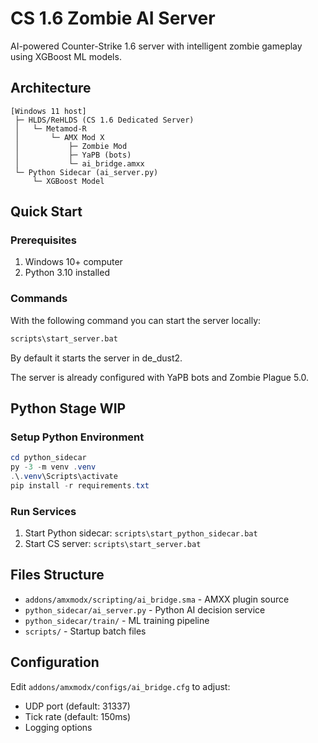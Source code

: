 # CS 1.6 Zombie AI Server

AI-powered Counter-Strike 1.6 server with intelligent zombie gameplay using XGBoost ML models.

## Architecture

```
[Windows 11 host]
 ├─ HLDS/ReHLDS (CS 1.6 Dedicated Server)
 │   └─ Metamod-R
 │       └─ AMX Mod X
 │           ├─ Zombie Mod
 │           ├─ YaPB (bots)
 │           └─ ai_bridge.amxx
 └─ Python Sidecar (ai_server.py)
     └─ XGBoost Model
```

## Quick Start

### Prerequisites
1. Windows 10+ computer
2. Python 3.10 installed

### Commands

With the following command you can start the server locally:
```bash
scripts\start_server.bat
```

By default it starts the server in de_dust2.

The server is already configured with YaPB bots and Zombie Plague 5.0.

## Python Stage WIP

### Setup Python Environment
```powershell
cd python_sidecar
py -3 -m venv .venv
.\.venv\Scripts\activate
pip install -r requirements.txt
```

### Run Services
1. Start Python sidecar: `scripts\start_python_sidecar.bat`
2. Start CS server: `scripts\start_server.bat`

## Files Structure
- `addons/amxmodx/scripting/ai_bridge.sma` - AMXX plugin source
- `python_sidecar/ai_server.py` - Python AI decision service
- `python_sidecar/train/` - ML training pipeline
- `scripts/` - Startup batch files

## Configuration
Edit `addons/amxmodx/configs/ai_bridge.cfg` to adjust:
- UDP port (default: 31337)
- Tick rate (default: 150ms)
- Logging options